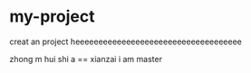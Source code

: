 # my-project
creat an project 
heeeeeeeeeeeeeeeeeeeeeeeeeeeeeeeeeeee


zhong m hui shi a == 
xianzai i am master 

